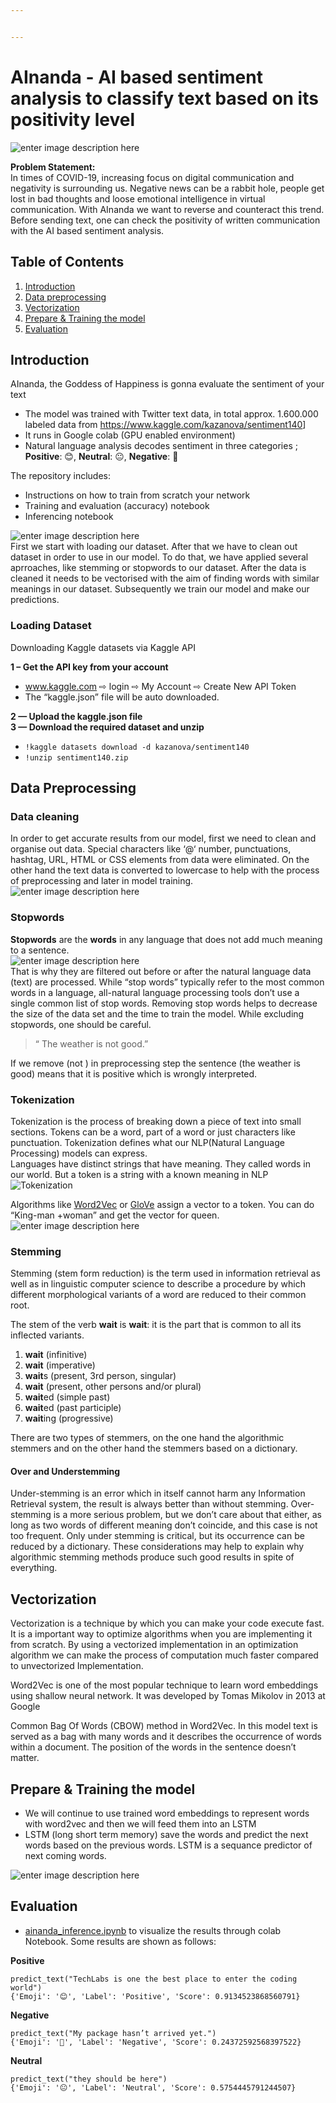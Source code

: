 ```yaml
---


---
```


<h1 id="ainanda---ai-based-sentiment-analysis-to-classify-text-based-on-its-positivity-level">AInanda - AI based sentiment analysis to classify text based on its positivity level</h1>
<p><img src="https://s18.directupload.net/images/210418/b3ns2zgo.png" alt="enter image description here"></p>
<p><strong>Problem Statement:</strong><br>
In times of COVID-19, increasing focus on digital communication and negativity is surrounding us. Negative news can be a rabbit hole, people get lost in bad thoughts and loose emotional intelligence in virtual communication. With AInanda we want to reverse and counteract this trend. Before sending text, one can check the positivity of written communication with the AI based sentiment analysis.</p>
<h2 id="table-of-contents">Table of Contents</h2>
<ol>
<li><a href="#introduction">Introduction</a></li>
<li><a href="#data-preprocessing">Data preprocessing</a></li>
<li><a href="#vectorization">Vectorization</a></li>
<li><a href="#prepare-&amp;-training-the-model">Prepare &amp; Training the model</a></li>
<li><a href="#evaluation">Evaluation</a></li>
</ol>
<h2 id="introduction">Introduction</h2>
<p>AInanda, the Goddess of Happiness is gonna evaluate the sentiment of your text</p>
<ul>
<li>The model was trained with Twitter text data, in total approx. 1.600.000  labeled data from <a href="https://www.kaggle.com/kazanova/sentiment140">https://www.kaggle.com/kazanova/sentiment140</a>]</li>
<li>It runs in Google colab (GPU enabled environment)</li>
<li>Natural language analysis decodes sentiment in three categories ;   <strong>Positive</strong>: 😊, <strong>Neutral</strong>: 😐, <strong>Negative</strong>: 🙁</li>
</ul>
<p>The repository includes:</p>
<ul>
<li>Instructions on how to train from scratch your network</li>
<li>Training and evaluation (accuracy) notebook</li>
<li>Inferencing notebook</li>
</ul>
<p><img src="https://s18.directupload.net/images/210331/ccluj8jc.png" alt="enter image description here"><br>
First we start with loading our dataset. After that we have to clean out dataset in order to use in our model. To do that, we have applied several aprroaches, like stemming or stopwords to our dataset. After the data is cleaned it needs to be vectorised with the aim of finding  words with similar meanings in our dataset. Subsequently we train our model and make our predictions.</p>
<h3 id="loading-dataset">Loading Dataset</h3>
<p>Downloading Kaggle datasets via Kaggle API</p>
<p><strong>1 – Get the API key from your account</strong></p>
<ul>
<li><a href="http://www.kaggle.com">www.kaggle.com</a> ⇨ login ⇨ My Account ⇨ Create New API Token</li>
<li>The “kaggle.json” file will be auto downloaded.</li>
</ul>
<p><strong>2 — Upload the kaggle.json file</strong><br>
<strong>3 — Download the required dataset and unzip</strong></p>
<ul>
<li><code>!kaggle datasets download -d kazanova/sentiment140</code></li>
<li><code>!unzip sentiment140.zip</code></li>
</ul>
<h2 id="data-preprocessing">Data Preprocessing</h2>
<h3 id="data-cleaning">Data cleaning</h3>
<p>In order to get accurate results from our model, first we need to clean and organise out data. Special characters like ‘@‘ number, punctuations, hashtag, URL, HTML or CSS elements from data were eliminated. On the other hand the text data is converted to lowercase to help with the process of preprocessing and later in model training.<br>
<img src="https://analyticsindiamag.com/wp-content/uploads/2020/09/Data-Cleaner.png" alt="enter image description here"></p>
<h3 id="stopwords">Stopwords</h3>
<p><strong>Stopwords</strong> are the <strong>words</strong> in any language that does not add much meaning to a sentence.<br>
<img src="https://media.geeksforgeeks.org/wp-content/cdn-uploads/Stop-word-removal-using-NLTK.png" alt="enter image description here"><br>
That is why they are filtered out before or after the natural language data (text) are processed. While “stop words” typically refer to the most common words in a language, all-natural language processing tools don’t use a single common list of stop words. Removing stop words helps to decrease the size of the data set and the time to train the model. While excluding stopwords, one should be careful.</p>
<blockquote>
<p>“ The weather is not good.”</p>
</blockquote>
<p>If we remove (not ) in preprocessing step the sentence (the weather is good) means that it is positive which is wrongly interpreted.</p>
<blockquote></blockquote>
<h3 id="tokenization">Tokenization</h3>
<p>Tokenization is the process of breaking down a piece of text into small sections. Tokens can be a word, part of a word or just characters like punctuation. Tokenization defines what our NLP(Natural Language Processing) models can express.<br>
Languages have distinct strings that have meaning. They called words in our world. But a token is a string with a known meaning in NLP<br>
<img src="https://s20.directupload.net/images/210331/5zi8emri.png" alt="Tokenization"></p>
<p>Algorithms like <a href="https://en.wikipedia.org/wiki/Word2vec">Word2Vec</a> or <a href="https://nlp.stanford.edu/projects/glove/">GloVe</a> assign a vector to a token. You can do “King-man +woman” and get the vector for queen.<br>
<img src="https://www.machinelearningplus.com/wp-content/uploads/2021/02/vector.png" alt="enter image description here"></p>
<h3 id="stemming">Stemming</h3>
<p>Stemming (stem form reduction) is the term used in information retrieval as well as in linguistic computer science to describe a procedure by which different morphological variants of a word are reduced to their common root.</p>
<p>The stem of the  verb  <strong>wait</strong>  is  <strong>wait</strong>: it is the part that is common to all its inflected variants.</p>
<ol>
<li><strong>wait</strong>  (infinitive)</li>
<li><strong>wait</strong>  (imperative)</li>
<li><strong>wait</strong>s (present, 3rd person, singular)</li>
<li><strong>wait</strong>  (present, other persons and/or plural)</li>
<li><strong>wait</strong>ed (simple past)</li>
<li><strong>wait</strong>ed (past participle)</li>
<li><strong>wait</strong>ing (progressive)</li>
</ol>
<p>There are two types of stemmers, on the one hand the algorithmic stemmers and on the other hand the stemmers based on a dictionary.</p>
<h4 id="over-and-understemming">Over and Understemming</h4>
<p>Under-stemming is an error which in itself cannot harm any Information Retrieval system, the result is always better than without stemming. Over-stemming is a more serious problem, but we don’t care about that either, as long as two words of different meaning don’t coincide, and this case is not too frequent. Only under stemming is critical, but its occurrence can be reduced by a dictionary. These considerations may help to explain why algorithmic stemming methods produce such good results in spite of everything.</p>
<h2 id="vectorization">Vectorization</h2>
<p>Vectorization is a technique by  which you can make your code execute fast. It is a important way to optimize algorithms when you are implementing it from scratch. By using a vectorized implementation in an optimization algorithm we can make the process of computation much faster compared to unvectorized Implementation.</p>
<p>Word2Vec is one of the most popular technique to learn word embeddings using shallow neural network. It was developed by Tomas Mikolov in 2013 at Google</p>
<p>Common Bag Of Words (CBOW) method in Word2Vec. In this model text is served as a bag with many words and it describes the occurrence of words within a document. The position of the words in the sentence doesn’t matter.</p>
<h2 id="prepare--training-the-model">Prepare &amp; Training the model</h2>
<ul>
<li>We will continue to use trained word embeddings to represent words with word2vec and then we will feed them into an LSTM</li>
<li>LSTM (long short term memory) save the words and predict the next words based on the previous words. LSTM is a sequance predictor of next coming words.</li>
</ul>
<p><img src="https://s16.directupload.net/images/210331/aeyjswlq.png" alt="enter image description here"></p>
<h2 id="evaluation">Evaluation</h2>
<ul>
<li><a href="https://github.com/magicmercedes/ainanda-text-sentiment-analysis/blob/main/ainanda_inference.ipynb">ainanda_inference.ipynb</a> to visualize the results through colab Notebook. Some results are shown as follows:</li>
</ul>
<p><strong>Positive</strong></p>
<pre><code>predict_text("TechLabs is one the best place to enter the coding world")
{'Emoji': '😊', 'Label': 'Positive', 'Score': 0.9134523868560791}
</code></pre>
<p><strong>Negative</strong></p>
<pre><code>predict_text("My package hasn’t arrived yet.")
{'Emoji': '🙁', 'Label': 'Negative', 'Score': 0.24372592568397522}
</code></pre>
<p><strong>Neutral</strong></p>
<pre><code>predict_text("they should be here")
{'Emoji': '😐', 'Label': 'Neutral', 'Score': 0.5754445791244507}
</code></pre>

